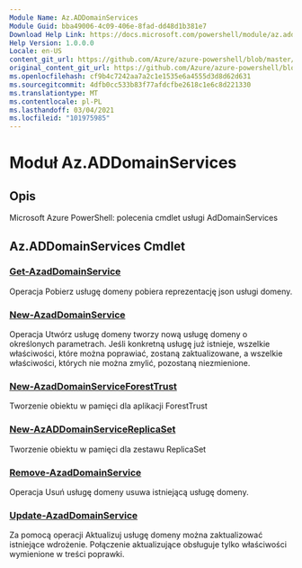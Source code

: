 ```yaml
---
Module Name: Az.ADDomainServices
Module Guid: bba49006-4c09-406e-8fad-dd48d1b381e7
Download Help Link: https://docs.microsoft.com/powershell/module/az.addomainservices
Help Version: 1.0.0.0
Locale: en-US
content_git_url: https://github.com/Azure/azure-powershell/blob/master/src/ADDomainServices/help/Az.ADDomainServices.md
original_content_git_url: https://github.com/Azure/azure-powershell/blob/master/src/ADDomainServices/help/Az.ADDomainServices.md
ms.openlocfilehash: cf9b4c7242aa7a2c1e1535e6a4555d3d8d62d631
ms.sourcegitcommit: 4dfb0cc533b83f77afdcfbe2618c1e6c8d221330
ms.translationtype: MT
ms.contentlocale: pl-PL
ms.lasthandoff: 03/04/2021
ms.locfileid: "101975985"
---
```

# Moduł Az.ADDomainServices
## Opis
Microsoft Azure PowerShell: polecenia cmdlet usługi AdDomainServices

## Az.ADDomainServices Cmdlet
### [Get-AzadDomainService](Get-AzADDomainService.md)
Operacja Pobierz usługę domeny pobiera reprezentację json usługi domeny.

### [New-AzadDomainService](New-AzADDomainService.md)
Operacja Utwórz usługę domeny tworzy nową usługę domeny o określonych parametrach.
Jeśli konkretną usługę już istnieje, wszelkie właściwości, które można poprawiać, zostaną zaktualizowane, a wszelkie właściwości, których nie można zmylić, pozostaną niezmienione.

### [New-AzadDomainServiceForestTrust](New-AzADDomainServiceForestTrust.md)
Tworzenie obiektu w pamięci dla aplikacji ForestTrust

### [New-AzADDomainServiceReplicaSet](New-AzADDomainServiceReplicaSet.md)
Tworzenie obiektu w pamięci dla zestawu ReplicaSet

### [Remove-AzadDomainService](Remove-AzADDomainService.md)
Operacja Usuń usługę domeny usuwa istniejącą usługę domeny.

### [Update-AzadDomainService](Update-AzADDomainService.md)
Za pomocą operacji Aktualizuj usługę domeny można zaktualizować istniejące wdrożenie.
Połączenie aktualizujące obsługuje tylko właściwości wymienione w treści poprawki.

